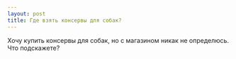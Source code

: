 ```yaml
---
layout: post 
title: Где взять консервы для собак? 
--- 
```

Хочу купить консервы для собак, но с магазином никак не определюсь. Что подскажете?